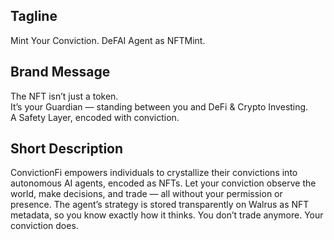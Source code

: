 ## Tagline

Mint Your Conviction.
DeFAI Agent as NFTMint.

## Brand Message

The NFT isn’t just a token.  
It’s your Guardian — standing between you and DeFi & Crypto Investing.  
A Safety Layer, encoded with conviction.

## Short Description

ConvictionFi empowers individuals to crystallize their convictions into autonomous AI agents, encoded as NFTs.
Let your conviction observe the world, make decisions, and trade — all without your permission or presence.
The agent’s strategy is stored transparently on Walrus as NFT metadata, so you know exactly how it thinks.
You don’t trade anymore. Your conviction does.
